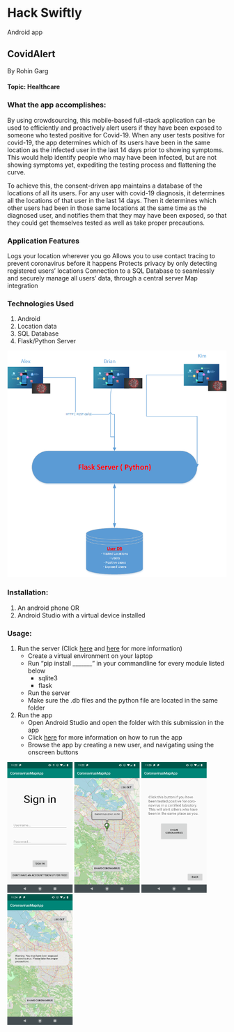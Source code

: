 # Hack Swiftly
Android app



## CovidAlert

By Rohin Garg

#### Topic: Healthcare


### What the app accomplishes:

By using crowdsourcing, this mobile-based full-stack application can be used to efficiently and proactively alert users if they have been exposed to someone who tested positive for Covid-19. 
When any user tests positive for covid-19, the app determines which of its users have been in the same location as the infected user in the last 14 days prior to showing symptoms. This would help identify people who may have been infected, but are not showing symptoms yet, expediting the testing process and flattening the curve.

To achieve this, the consent-driven app maintains a database of the locations of all its users. For any user with covid-19 diagnosis, it determines all the locations of that user in the last 14 days. Then it determines which other users had been in those same locations at the same time as the diagnosed user, and notifies them that they may have been exposed, so that they could get themselves tested as well as take proper precautions. 



### Application Features

Logs your location wherever you go
Allows you to use contact tracing to prevent coronavirus before it happens
Protects privacy by only detecting registered users’ locations
Connection to a SQL Database to seamlessly and securely manage all users’ data, through a central server
Map integration



### Technologies Used
1. Android
2. Location data
3. SQL Database
4. Flask/Python Server


![Technology Diagram](https://github.com/rohin-garg/Apps/blob/master/CoronavirusMapApp/CovidAlertDiagram.png)



### Installation:
1. An android phone OR
2. Android Studio with a virtual device installed

### Usage:
1. Run the server (Click [here](https://flask.palletsprojects.com/en/1.1.x/installation/) and [here](https://flask.palletsprojects.com/en/1.1.x/quickstart/) for more information)
   - Create a virtual environment on your laptop
   - Run “pip install _______” in your commandline for every module listed below
     - sqlite3
     - flask
   - Run the server
   - Make sure the .db files and the python file are located in the same folder
2. Run the app
   - Open Android Studio and open the folder with this submission in the app
   - Click [here](https://developer.android.com/training/basics/firstapp/running-app) for more information on how to run the app
   - Browse the app by creating a new user, and navigating using the onscreen buttons
   
<img src="https://github.com/rohin-garg/Apps/blob/master/CoronavirusMapApp/Screenshot_20200417-232220.png" height="300" width="150">

<img src="https://github.com/rohin-garg/Apps/blob/master/CoronavirusMapApp/Screenshot_20200417-232259.png" height="300" width="150">

<img src="https://github.com/rohin-garg/Apps/blob/master/CoronavirusMapApp/Screenshot_20200417-232319.png" height="300" width="150">

<img src="https://github.com/rohin-garg/Apps/blob/master/CoronavirusMapApp/Screenshot_20200417-232411.png" height="300" width="150">
